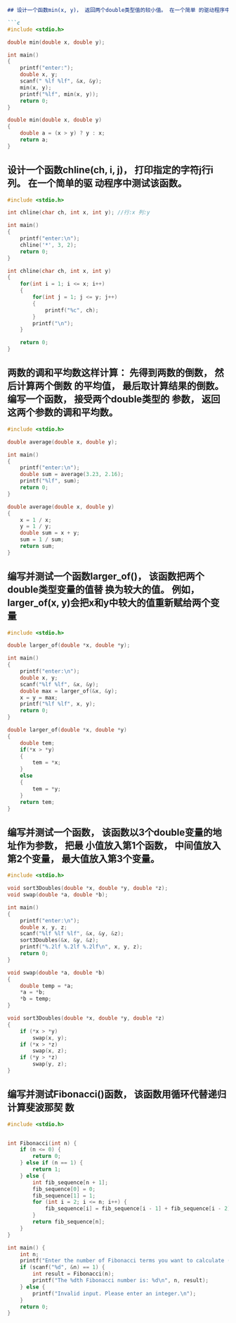 ```markdown
## 设计一个函数min(x, y)， 返回两个double类型值的较小值。 在一个简单 的驱动程序中测试该函数

```c
#include <stdio.h>

double min(double x, double y);

int main()
{
	printf("enter:");
	double x, y;
	scanf(" %lf %lf", &x, &y);
	min(x, y);
	printf("%lf", min(x, y));
	return 0;
}

double min(double x, double y)
{
	double a = (x > y) ? y : x;
	return a;
}
```

## 设计一个函数chline(ch, i, j)， 打印指定的字符j行i列。 在一个简单的驱 动程序中测试该函数。

```c
#include <stdio.h>

int chline(char ch, int x, int y); //行:x 列:y

int main()
{
	printf("enter:\n");
	chline('*', 3, 2);
	return 0;
}

int chline(char ch, int x, int y)
{
	for(int i = 1; i <= x; i++)
	{
		for(int j = 1; j <= y; j++)
		{
			printf("%c", ch);
		}
		printf("\n");
	}

	return 0;
}
```

## 两数的调和平均数这样计算： 先得到两数的倒数， 然后计算两个倒数 的平均值， 最后取计算结果的倒数。 编写一个函数， 接受两个double类型的 参数， 返回这两个参数的调和平均数。

```c
#include <stdio.h>

double average(double x, double y);

int main()
{
	printf("enter:\n");
	double sum = average(3.23, 2.16);
	printf("%lf", sum);
	return 0;
}

double average(double x, double y)
{
	x = 1 / x;
	y = 1 / y;
	double sum = x + y;
	sum = 1 / sum;
	return sum;
}
```

## 编写并测试一个函数larger_of()， 该函数把两个double类型变量的值替 换为较大的值。 例如， larger_of(x, y)会把x和y中较大的值重新赋给两个变 量

```c
#include <stdio.h>

double larger_of(double *x, double *y);

int main()
{
	printf("enter:\n");
	double x, y;
	scanf("%lf %lf", &x, &y);
	double max = larger_of(&x, &y);
	x = y = max;
	printf("%lf %lf", x, y);
	return 0;
}

double larger_of(double *x, double *y)
{
	double tem;
	if(*x > *y)
	{
		tem = *x;
	}
	else
	{
		tem = *y;
	}
	return tem;
}
```

## 编写并测试一个函数， 该函数以3个double变量的地址作为参数， 把最 小值放入第1个函数， 中间值放入第2个变量， 最大值放入第3个变量。

```c
#include <stdio.h>

void sort3Doubles(double *x, double *y, double *z);
void swap(double *a, double *b);

int main()
{
	printf("enter:\n");
	double x, y, z;
	scanf("%lf %lf %lf", &x, &y, &z);
	sort3Doubles(&x, &y, &z);
	printf("%.2lf %.2lf %.2lf\n", x, y, z);
	return 0;
}

void swap(double *a, double *b)
{
	double temp = *a;
	*a = *b;
	*b = temp;
}

void sort3Doubles(double *x, double *y, double *z)
{
	if (*x > *y)
		swap(x, y);
	if (*x > *z)
		swap(x, z);
	if (*y > *z)
		swap(y, z);
}
```

## 编写并测试Fibonacci()函数， 该函数用循环代替递归计算斐波那契 数

```c
#include <stdio.h>


int Fibonacci(int n) {
    if (n <= 0) {
        return 0;
    } else if (n == 1) {
        return 1;
    } else {
        int fib_sequence[n + 1];
        fib_sequence[0] = 0;
        fib_sequence[1] = 1;
        for (int i = 2; i <= n; i++) {
            fib_sequence[i] = fib_sequence[i - 1] + fib_sequence[i - 2];
        }
        return fib_sequence[n];
    }
}

int main() {
    int n;
    printf("Enter the number of Fibonacci terms you want to calculate (>= 0): ");
    if (scanf("%d", &n) == 1) {
        int result = Fibonacci(n);
        printf("The %dth Fibonacci number is: %d\n", n, result);
    } else {
        printf("Invalid input. Please enter an integer.\n");
    }
    return 0;
}
```



















































